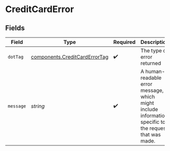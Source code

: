 # CreditCardError


## Fields

| Field                                                                                                   | Type                                                                                                    | Required                                                                                                | Description                                                                                             | Example                                                                                                 |
| ------------------------------------------------------------------------------------------------------- | ------------------------------------------------------------------------------------------------------- | ------------------------------------------------------------------------------------------------------- | ------------------------------------------------------------------------------------------------------- | ------------------------------------------------------------------------------------------------------- |
| `dotTag`                                                                                                | [components.CreditCardErrorTag](../../models/components/creditcarderrortag.md)                          | :heavy_check_mark:                                                                                      | The type of error returned                                                                              | declined_invalid_cvv                                                                                    |
| `message`                                                                                               | *string*                                                                                                | :heavy_check_mark:                                                                                      | A human-readable error message, which might include information specific to<br/>the request that was made.<br/> | The payment was declined because the CVV is not valid                                                   |